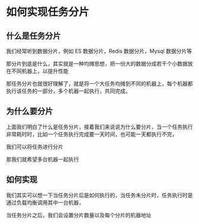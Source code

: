 # 如何实现任务分片

## 什么是任务分片

我们经常听到数据分片，例如 ES 数据分片，Redis 数据分片，Mysql 数据分片等

那分片到底是什么，其实就是一种均摊思想，把一份大的数据分成若干个小数据放在不同机器上，以提升性能

那任务分片也就很好理解了，就是将一个大任务均摊到不同的机器上，每个机器都执行该任务的一部分，多个机器一起执行，共同完成。

## 为什么要分片

上面我们明白了什么是任务分片，接着我们来说说为什么要分片，当一个任务执行非常耗时时，比如一个任务执行完成要一天时间，也可能一天都执行不完，

我们可以将任务进行分片

那我们就希望多台机器一起执行

## 如何实现

我们其实可以想一下当任务分片后是如何执行的，当任务未分片时，任务执行时是通过负载均衡调用其中一台机器，

当任务分片之后，我们会设置分片数量以及每个分片的机器地址






